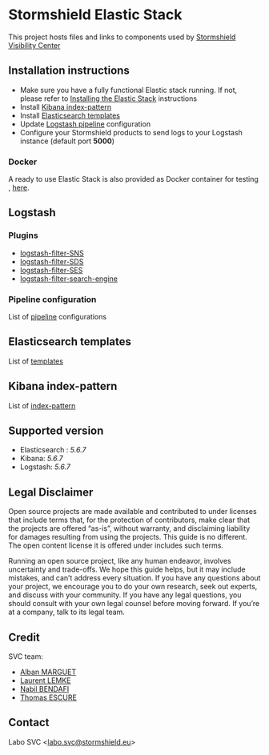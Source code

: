 # Stormshield Elastic Stack

This project hosts files and links to components used by
[Stormshield Visibility Center](https://www.stormshield.com/products/visibility-center)

## Installation instructions
  * Make sure you have a fully functional Elastic stack running. If not, please refer to [Installing the Elastic Stack](https://www.elastic.co/guide/en/elastic-stack/5.6/installing-elastic-stack.html#installing-elastic-stack) instructions
  * Install [Kibana index-pattern](./index-pattern)
  * Install [Elasticsearch templates](./templates)
  * Update [Logstash pipeline](./pipeline) configuration
  * Configure your Stormshield products to send logs to your Logstash instance (default port **5000**)

### Docker
A ready to use Elastic Stack is also provided as Docker container for testing
, [here](./docker).

## Logstash
### Plugins
  * [logstash-filter-SNS](https://github.com/stormshield/logstash-filter-SNS)
  * [logstash-filter-SDS](https://github.com/stormshield/logstash-filter-SDS)
  * [logstash-filter-SES](https://github.com/stormshield/logstash-filter-SES)
  * [logstash-filter-search-engine](https://github.com/stormshield/logstash-filter-search-engine)

### Pipeline configuration
  List of [pipeline](./pipeline) configurations

## Elasticsearch templates
  List of [templates](./templates)

## Kibana index-pattern
  List of [index-pattern](./index-pattern)

## Supported version
  * Elasticsearch : *5.6.7*
  * Kibana: *5.6.7*
  * Logstash: *5.6.7*

## Legal Disclaimer
Open source projects are made available and contributed to under licenses that include terms that, for the protection of contributors, make clear that the projects are offered “as-is”, without warranty, and disclaiming liability for damages resulting from using the projects. This guide is no different. The open content license it is offered under includes such terms.

Running an open source project, like any human endeavor, involves uncertainty and trade-offs. We hope this guide helps, but it may include mistakes, and can’t address every situation. If you have any questions about your project, we encourage you to do your own research, seek out experts, and discuss with your community. If you have any legal questions, you should consult with your own legal counsel before moving forward. If you’re at a company, talk to its legal team.

## Credit
SVC team:
  * [Alban MARGUET](mailto:alban.marguet@stormshield.eu)
  * [Laurent LEMKE](mailto:laurent.lemke@stormshield.eu)
  * [Nabil BENDAFI](mailto:nabil.bendafi@stormshield.eu)
  * [Thomas ESCURE](mailto:thomas.escure@stormshield.eu)

## Contact
Labo SVC <[labo.svc@stormshield.eu](mailto:labo.svc@stormshield.eu)>
